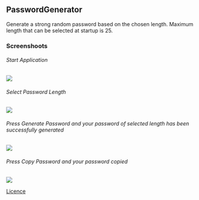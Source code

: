 ## PasswordGenerator

Generate a strong random password based on the chosen length.
Maximum length that can be selected at startup is 25.

### Screenshoots

<h6>Start Application</h6>
<img src="https://i.hizliresim.com/b630ezo.png" />
<br>

<h6>Select Password Length</h6>
<img src="https://i.hizliresim.com/bgkfuhl.png" />
<br>

<h6>Press Generate Password and your password of selected length has been successfully generated</h6>
<img src="https://i.hizliresim.com/boszwih.png" />
<br>

<h6>Press Copy Password and your password copied</h6>
<img src="https://i.hizliresim.com/85i5clt.png" />
<br>

[Licence](https://github.com/mehmetacisuu/PasswordGenerator/blob/main/LICENSE)

